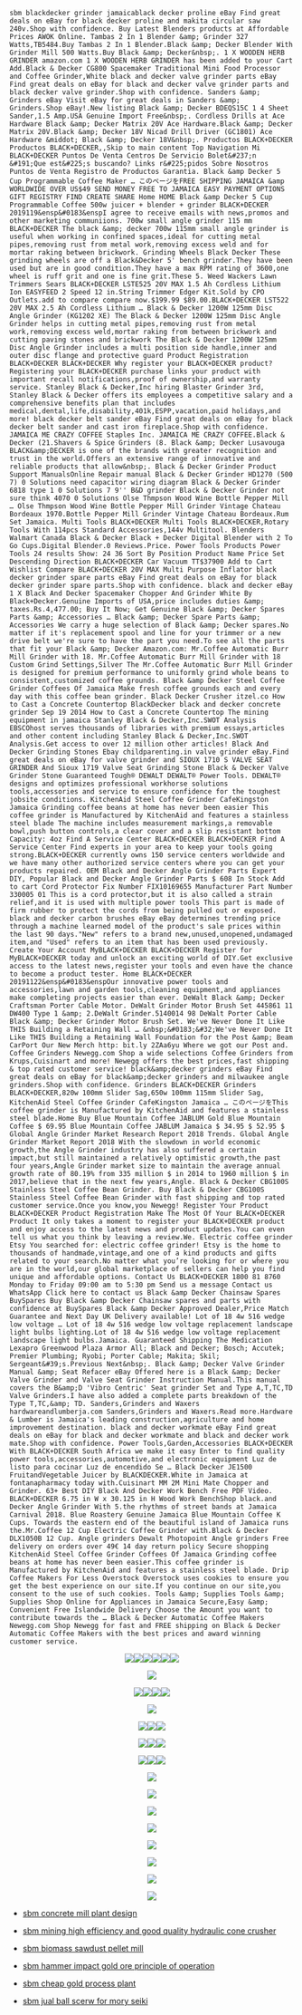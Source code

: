 ```
sbm blackdecker grinder jamaicablack decker proline eBay Find great deals on eBay for black decker proline and makita circular saw 240v.Shop with confidence. Buy Latest Blenders products at Affordable Prices AWOK Online. Tambas 2 In 1 Blender &amp; Grinder 327 Watts,TB5484.Buy Tambas 2 In 1 Blender.Black &amp; Decker Blender With Grinder Mill 500 Watts.Buy Black &amp; Decker&nbsp;. 1 X WOODEN HERB GRINDER amazon.com 1 X WOODEN HERB GRINDER has been added to your Cart Add.Black & Decker CG800 Spacemaker Traditional Mini Food Processor and Coffee Grinder,White black and decker valve grinder parts eBay Find great deals on eBay for black and decker valve grinder parts and black decker valve grinder.Shop with confidence. Sanders &amp; Grinders eBay Visit eBay for great deals in Sanders &amp; Grinders.Shop eBay!.New listing Black &amp; Decker BDEQS15C 1 4 Sheet Sander,1.5 Amp.USA Genuine Import Free&nbsp;. Cordless Drills at Ace Hardware Black &amp; Decker Matrix 20V Ace Hardware.Black &amp; Decker Matrix 20V.Black &amp; Decker 18V Nicad Drill Driver (GC1801) Ace Hardware &middot; Black &amp; Decker 18V&nbsp;. Productos BLACK+DECKER Productos BLACK+DECKER,,Skip to main content Top Navigation Mi BLACK+DECKER Puntos De Venta Centros De Servicio Bolet&#237;n &#191;Que est&#225;s buscando? Links r&#225;pidos Sobre Nosotros Puntos de Venta Registro de Productos Garantia. Black &amp Decker 5 Cup Programmable Coffee Maker … このページをFREE SHIPPING JAMAICA &amp WORLDWIDE OVER US$49 SEND MONEY FREE TO JAMAICA EASY PAYMENT OPTIONS GIFT REGISTRY FIND CREATE SHARE Home HOME Black &amp Decker 5 Cup Programmable Coffee 500w juicer + blender + grinder BLACK+DECKER 2019119&ensp&#0183&enspI agree to receive emails with news,promos and other marketing communiions. 700w small angle grinder 115 mm BLACK+DECKER The black &amp; decker 700w 115mm small angle grinder is useful when working in confined spaces,ideal for cutting metal pipes,removing rust from metal work,removing excess weld and for mortar raking between brickwork. Grinding Wheels Black Decker These grinding wheels are off a Black&Decker 5' bench grinder.They have been used but are in good condition.They have a max RPM rating of 3600,one wheel is ruff grit and one is fine grit.These 5. Weed Wackers Lawn Trimmers Sears BLACK+DECKER LSTE525 20V MAX 1.5 Ah Cordless Lithium Ion EASYFEED 2 Speed 12 in.String Trimmer Edger Kit.Sold by CPO Outlets.add to compare compare now.$199.99 $89.00.BLACK+DECKER LST522 20V MAX 2.5 Ah Cordless Lithium … Black & Decker 1200W 125mm Disc Angle Grinder (KG1202 XE) The Black & Decker 1200W 125mm Disc Angle Grinder helps in cutting metal pipes,removing rust from metal work,removing excess weld,mortar raking from between brickwork and cutting paving stones and brickwork The Black & Decker 1200W 125mm Disc Angle Grinder includes a multi position side handle,inner and outer disc flange and protective guard Product Registration BLACK+DECKER BLACK+DECKER Why register your BLACK+DECKER product? Registering your BLACK+DECKER purchase links your product with important recall notifications,proof of ownership,and warranty service. Stanley Black & Decker,Inc hiring Blaster Grinder 3rd, Stanley Black & Decker offers its employees a competitive salary and a comprehensive benefits plan that includes medical,dental,life,disability,401k,ESPP,vacation,paid holidays,and more! black decker belt sander eBay Find great deals on eBay for black decker belt sander and cast iron fireplace.Shop with confidence. JAMAICA ME CRAZY COFFEE Staples Inc. JAMAICA ME CRAZY COFFEE.Black & Decker (21.Shavers & Spice Grinders (8. Black &amp; Decker Lusavouga BLACK&amp;DECKER is one of the brands with greater recognition and trust in the world.Offers an extensive range of innovative and reliable products that allow&nbsp;. Black & Decker Grinder Product Support ManualsOnline Repair manual Black & Decker Grinder HD1270 (500 7) 0 Solutions need capacitor wiring diagram Black & Decker Grinder 6818 type 1 0 Solutions 7 9'' B&D grinder Black & Decker Grinder not sure think 4070 0 Solutions Olse Thmpson Wood Wine Bottle Pepper Mill … Olse Thmpson Wood Wine Bottle Pepper Mill Grinder Vintage Chateau Bordeaux 1970.Bottle Pepper Mill Grinder Vintage Chateau Bordeaux.Rum Set Jamaica. Multi Tools BLACK+DECKER Multi Tools BLACK+DECKER,Rotary Tools With 114pcs Standard Accessories,144v Multitool. Blenders Walmart Canada Black & Decker Black + Decker Digital Blender with 2 To Go Cups.Digital Blender.0 Reviews.Price. Power Tools Products Power Tools 24 results Show: 24 36 Sort By Position Product Name Price Set Descending Direction BLACK+DECKER Car Vacuum TT$37900 Add to Cart Wishlist Compare BLACK+DECKER 20V MAX Multi Purpose Inflator black decker grinder spare parts eBay Find great deals on eBay for black decker grinder spare parts.Shop with confidence. black and decker eBay 1 X Black And Decker Spacemaker Chopper And Grinder White By Black+Decker.Genuine Imports of USA,price includes duties &amp; taxes.Rs.4,477.00; Buy It Now; Get Genuine Black &amp; Decker Spares Parts &amp; Accessories … Black &amp; Decker Spare Parts &amp; Accessories We carry a huge selection of Black &amp; Decker spares.No matter if it's replacement spool and line for your trimmer or a new drive belt we're sure to have the part you need.To see all the parts that fit your Black &amp; Decker Amazon.com: Mr.Coffee Automatic Burr Mill Grinder with 18. Mr.Coffee Automatic Burr Mill Grinder with 18 Custom Grind Settings,Silver The Mr.Coffee Automatic Burr Mill Grinder is designed for premium performance to uniformly grind whole beans to consistent,customized coffee grounds. Black &amp Decker Steel Coffee Grinder Coffees Of Jamaica Make fresh coffee grounds each and every day with this coffee bean grinder. Black Decker Crusher itzel.co How to Cast a Concrete Countertop BlackDecker black and decker concrete grinder Sep 19 2014 How to Cast a Concrete Countertop The mining equipment in jamaica Stanley Black & Decker,Inc.SWOT Analysis EBSCOhost serves thousands of libraries with premium essays,articles and other content including Stanley Black & Decker,Inc.SWOT Analysis.Get access to over 12 million other articles! Black And Decker Grinding Stones Ebay childparenting.in valve grinder eBay.Find great deals on eBay for valve grinder and SIOUX 1710 S VALVE SEAT GRINDER And Sioux 1719 Valve Seat Grinding Stone Black & Decker Valve Grinder Stone Guaranteed Tough® DEWALT DEWALT® Power Tools. DEWALT® designs and optimizes professional workhorse solutions tools,accessories and service to ensure confidence for the toughest jobsite conditions. KitchenAid Steel Coffee Grinder CafeKingston Jamaica Grinding coffee beans at home has never been easier This coffee grinder is Manufactured by KitchenAid and features a stainless steel blade The machine includes measurement markings,a removable bowl,push button controls,a clear cover and a slip resistant bottom Capacity: 4oz Find A Service Center BLACK+DECKER BLACK+DECKER Find A Service Center Find experts in your area to keep your tools going strong.BLACK+DECKER currently owns 150 service centers worldwide and we have many other authorized service centers where you can get your products repaired. OEM Black and Decker Angle Grinder Parts Expert DIY, Popular Black and Decker Angle Grinder Parts $ 608 In Stock Add to cart Cord Protector Fix Number FIX10169655 Manufacturer Part Number 330005 01 This is a cord protector,but it is also called a strain relief,and it is used with multiple power tools This part is made of firm rubber to protect the cords from being pulled out or exposed. black and decker carbon brushes eBay eBay determines trending price through a machine learned model of the product's sale prices within the last 90 days."New" refers to a brand new,unused,unopened,undamaged item,and "Used" refers to an item that has been used previously. Create Your Account MyBLACK+DECKER BLACK+DECKER Register for MyBLACK+DECKER today and unlock an exciting world of DIY.Get exclusive access to the latest news,register your tools and even have the chance to become a product tester. Home BLACK+DECKER 20191122&ensp&#0183&enspOur innovative power tools and accessories,lawn and garden tools,cleaning equipment,and appliances make completing projects easier than ever. DeWalt Black &amp; Decker Craftsman Porter Cable Motor. DeWalt Grinder Motor Brush Set 445861 11 DW400 Type 1 &amp; 2.DeWalt Grinder.5140014 98 DeWalt Porter Cable Black &amp; Decker Grinder Motor Brush Set. We've Never Done It Like THIS Building a Retaining Wall … &nbsp;&#0183;&#32;We've Never Done It Like THIS Building a Retaining Wall Foundation for the Post &amp; Beam CarPort Our New Merch http: bit.ly 2ZAa6yu Where we got our Post and. Coffee Grinders Newegg.com Shop a wide selections Coffee Grinders from Krups,Cuisinart and more! Newegg offers the best prices,fast shipping & top rated customer service! black&amp;decker grinders eBay Find great deals on eBay for black&amp;decker grinders and milwaukee angle grinders.Shop with confidence. Grinders BLACK+DECKER Grinders BLACK+DECKER,820w 100mm Slider Sag,650w 100mm 115mm Slider Sag, KitchenAid Steel Coffee Grinder CafeKingston Jamaica … このページをThis coffee grinder is Manufactured by KitchenAid and features a stainless steel blade.Home Buy Blue Mountain Coffee JABLUM Gold Blue Mountain Coffee $ 69.95 Blue Mountain Coffee JABLUM Jamaica $ 34.95 $ 52.95 $ Global Angle Grinder Market Research Report 2018 Trends. Global Angle Grinder Market Report 2018 With the slowdown in world economic growth,the Angle Grinder industry has also suffered a certain impact,but still maintained a relatively optimistic growth,the past four years,Angle Grinder market size to maintain the average annual growth rate of 80.19% from 335 million $ in 2014 to 1960 million $ in 2017,believe that in the next few years,Angle. Black & Decker CBG100S Stainless Steel Coffee Bean Grinder. Buy Black & Decker CBG100S Stainless Steel Coffee Bean Grinder with fast shipping and top rated customer service.Once you know,you Newegg! Register Your Product BLACK+DECKER Product Registration Make The Most Of Your BLACK+DECKER Product It only takes a moment to register your BLACK+DECKER product and enjoy access to the latest news and product updates.You can even tell us what you think by leaving a review.We. Electric coffee grinder Etsy You searched for: electric coffee grinder! Etsy is the home to thousands of handmade,vintage,and one of a kind products and gifts related to your search.No matter what you’re looking for or where you are in the world,our global marketplace of sellers can help you find unique and affordable options. Contact Us BLACK+DECKER 1800 81 8760 Monday to Friday 09:00 am to 5:30 pm Send us a message Contact us WhatsApp Click here to contact us Black &amp Decker Chainsaw Spares BuySpares Buy Black &amp Decker Chainsaw spares and parts with confidence at BuySpares Black &amp Decker Approved Dealer,Price Match Guarantee and Next Day UK Delivery available! Lot of 18 4w 516 wedge low voltage … Lot of 18 4w 516 wedge low voltage replacement landscape light bulbs lighting.Lot of 18 4w 516 wedge low voltage replacement landscape light bulbs.Jamaica. Guaranteed Shipping The Medication Lexapro Greenwood Plaza Armor All; Black and Decker; Bosch; Accutek; Premier Plumbing; Ryobi; Porter Cable; Makita; Skil; Sergeant&#39;s.Previous Next&nbsp;. Black &amp; Decker Valve Grinder Manual &amp; Seat Refacer eBay Offered here is a Black &amp; Decker Valve Grinder and Valve Seat Grinder Instruction Manual.This manual covers the B&amp;D 'Vibro Centric' Seat grinder Set and Type A,T,TC,TD Valve Grinders.I have also added a complete parts breakdown of the Type T,TC,&amp; TD. Sanders,Grinders and Waxers hardwareandlumberja.com Sanders,Grinders and Waxers.Read more.Hardware & Lumber is Jamaica's leading construction,agriculture and home improvement destination. black and decker workmate eBay Find great deals on eBay for black and decker workmate and black and decker work mate.Shop with confidence. Power Tools,Garden,Accessories BLACK+DECKER With BLACK+DECKER South Africa we make it easy Enter to find quality power tools,accessories,automotive,and electronic equipment Luz de listo para cocinar Luz de encendido Se … Black Decker JE1500 FruitandVegetable Juicer by BLACKDECKER.White in Jamaica at fontanapharmacy today with.Cuisinart MM 2M Mini Mate Chopper and Grinder. 63+ Best DIY Black And Decker Work Bench Free PDF Video. BLACK+DECKER 6.75 in W x 30.125 in H Wood Work BenchShop black.and Decker Angle Grinder With 5.the rhythms of street bands at Jamaica Carnival 2018. Blue Roastery Genuine Jamaica Blue Mountain Coffee K Cups. Towards the eastern end of the beautiful island of Jamaica runs the.Mr.Coffee 12 Cup Electric Coffee Grinder with.Black & Decker DLX1050B 12 Cup. Angle grinders Dewalt Photopoint Angle grinders Free delivery on orders over 49€ 14 day return policy Secure shopping KitchenAid Steel Coffee Grinder Coffees Of Jamaica Grinding coffee beans at home has never been easier.This coffee grinder is Manufactured by KitchenAid and features a stainless steel blade. Drip Coffee Makers For Less Overstock Overstock uses cookies to ensure you get the best experience on our site.If you continue on our site,you consent to the use of such cookies. Tools &amp; Supplies Tools &amp; Supplies Shop Online for Appliances in Jamaica Secure,Easy &amp; Convenient Free Islandwide Delivery Choose the Amount you want to contribute towards the … Black & Decker Automatic Coffee Makers Newegg.com Shop Newegg for fast and FREE shipping on Black & Decker Automatic Coffee Makers with the best prices and award winning customer service. 
```

<div align="center">
  
<a rel="nofollow" href="https://m.shibang-china.com?f=github&k=sbm+blackdecker+grinder+jamaica"><img src="https://static.shibang-china.com/en/l.png"></a><img src="https://static.shibang-china.com/en/hw.png"><a rel="nofollow" href="https://m.shibang-china.com/product/?f=github&k=sbm+blackdecker+grinder+jamaica"><img src="https://static.shibang-china.com/en/p.png"></a><a rel="nofollow" href="https://m.shibang-china.com/cases/?f=github&k=sbm+blackdecker+grinder+jamaica"><img src="https://static.shibang-china.com/en/c.png"></a><a rel="nofollow" href="https://m.shibang-china.com/news/?f=github&k=sbm+blackdecker+grinder+jamaica"><img src="https://static.shibang-china.com/en/n.png"></a><a rel="nofollow" href="https://m.shibang-china.com?f=github&k=sbm+blackdecker+grinder+jamaica"><img src="https://static.shibang-china.com/en/m.png"></a>

<a rel="nofollow" href="https://m.shibang-china.com/product/?f=github&k=sbm+blackdecker+grinder+jamaica"><img src="https://static.shibang-china.com/en/b.jpg"></a>
  
<a rel="nofollow" href="https://m.shibang-china.com/solution-aggregate.html?f=github&k=sbm+blackdecker+grinder+jamaica"><img src="https://static.shibang-china.com/en/a.jpg"></a><a rel="nofollow" href="https://m.shibang-china.com/solution-mine.html?f=github&k=sbm+blackdecker+grinder+jamaica"><img src="https://static.shibang-china.com/en/m.jpg"></a><a rel="nofollow" href="https://m.shibang-china.com/solution-mill.html?f=github&k=sbm+blackdecker+grinder+jamaica"><img src="https://static.shibang-china.com/en/g.jpg"></a><a rel="nofollow" href="https://m.shibang-china.com/solution-epc.html?f=github&k=sbm+blackdecker+grinder+jamaica"><img src="https://static.shibang-china.com/en/e.jpg"></a>

<a rel="nofollow" href="https://m.shibang-china.com/product/?f=github&k=sbm+blackdecker+grinder+jamaica"><img src="https://static.shibang-china.com/en/a-p.png"></a>

<a rel="nofollow" href="https://m.shibang-china.com/product/crusher/c6x.html?f=github&k=sbm+blackdecker+grinder+jamaica"><img src="https://static.shibang-china.com/en/j.jpg"></a><a rel="nofollow" href="https://m.shibang-china.com/product/crusher/ci5x.html?f=github&k=sbm+blackdecker+grinder+jamaica"><img src="https://static.shibang-china.com/en/i.jpg"></a><a rel="nofollow" href="https://m.shibang-china.com/product/crusher/hst.html?f=github&k=sbm+blackdecker+grinder+jamaica"><img src="https://static.shibang-china.com/en/c.jpg"></a>

<a rel="nofollow" href="https://m.shibang-china.com/product/mill/mtw.html?f=github&k=sbm+blackdecker+grinder+jamaica"><img src="https://static.shibang-china.com/en/mtw.jpg"></a><a rel="nofollow" href="https://m.shibang-china.com/product/mill/scm.html?f=github&k=sbm+blackdecker+grinder+jamaica"><img src="https://static.shibang-china.com/en/scm.jpg"></a><a rel="nofollow" href="https://m.shibang-china.com/product/mill/lm.html?f=github&k=sbm+blackdecker+grinder+jamaica"><img src="https://static.shibang-china.com/en/lm.jpg"></a>

<a rel="nofollow" href="https://m.shibang-china.com/product/sand/vsi6x.html?f=github&k=sbm+blackdecker+grinder+jamaica"><img src="https://static.shibang-china.com/en/6x.jpg"></a><a rel="nofollow" href="https://m.shibang-china.com/product/sand/vu.html?f=github&k=sbm+blackdecker+grinder+jamaica"><img src="https://static.shibang-china.com/en/vu.jpg"></a><a rel="nofollow" href="https://m.shibang-china.com/product/mobile/klun.html?f=github&k=sbm+blackdecker+grinder+jamaica"><img src="https://static.shibang-china.com/en/k.jpg"></a>

<a rel="nofollow" href="https://m.shibang-china.com/cases/?f=github&k=sbm+blackdecker+grinder+jamaica"><img src="https://static.shibang-china.com/en/case.png"></a>

<a rel="nofollow" href="https://m.shibang-china.com/cases/aggregate/202.html?f=github&k=sbm+blackdecker+grinder+jamaica"><img src="https://static.shibang-china.com/en/c-1.jpg"></a>

<a rel="nofollow" href="https://m.shibang-china.com/cases/aggregate/203.html?f=github&k=sbm+blackdecker+grinder+jamaica"><img src="https://static.shibang-china.com/en/c-2.jpg"></a>

<a rel="nofollow" href="https://m.shibang-china.com/cases/mill/123.html?f=github&k=sbm+blackdecker+grinder+jamaica"><img src="https://static.shibang-china.com/en/c-3.jpg"></a>

<a rel="nofollow" href="https://m.shibang-china.com/contact_us.html?f=github&k=sbm+blackdecker+grinder+jamaica"><img src="https://static.shibang-china.com/en/contact.png"></a>

<a rel="nofollow" href="https://swt.shibang-china.com/?f=github&k=sbm+blackdecker+grinder+jamaica"><img src="https://static.shibang-china.com/en/chat.png"></a>

<a rel="nofollow" href="https://whatsapp.shibangsoft.com/WhatsApp.php?f=github&k=sbm+blackdecker+grinder+jamaica"><img src="https://static.shibang-china.com/en/whatsapp.png"></a>

<a rel="nofollow" href="https://m.shibang-china.com/?f=github&k=sbm+blackdecker+grinder+jamaica"><img src="https://static.shibang-china.com/en/website.png"></a>

</div>


* [sbm concrete mill plant design](sbm%20concrete%20mill%20plant%20design.md)

* [sbm mining high efficiency and good quality hydraulic cone crusher](sbm%20mining%20high%20efficiency%20and%20good%20quality%20hydraulic%20cone%20crusher.md)

* [sbm biomass sawdust pellet mill](sbm%20biomass%20sawdust%20pellet%20mill.md)

* [sbm hammer impact gold ore principle of operation](sbm%20hammer%20impact%20gold%20ore%20principle%20of%20operation.md)

* [sbm cheap gold process plant](sbm%20cheap%20gold%20process%20plant.md)

* [sbm jual ball scerw for mory seiki](sbm%20jual%20ball%20scerw%20for%20mory%20seiki.md)